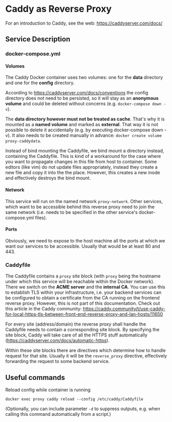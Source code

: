 
# Caddy as Reverse Proxy

For an introduction to Caddy, see the web: https://caddyserver.com/docs/

## Service Description

### docker-compose.yml

#### Volumes

The Caddy Docker container uses two volumes: one for the **data** directory and one for the **config** directory.

According to https://caddyserver.com/docs/conventions the config directory does not need to be persisted, so it will stay as an **anonymous volume** and could be deleted without concerns (e.g. `docker-compose down -v`).

The **data directory however must not be treated as cache**.
That's why it is mounted as a **named volume** and marked as **external**. That way it is not possible to delete it accidentally (e.g. by executing docker-compose down -v). It also needs to be created manually in advance: `docker create volume proxy-caddydata`.

Instead of bind mounting the Caddyfile, we bind mount a directory instead, containing the Caddyfile. This is kind of a workaround for the case where you want to propagate changes in this file from host to container. Some editors (like vim) do not update files appropriately, instead they create a new file and copy it into the the place. However, this creates a new inode and effectively destroys the bind mount.

#### Network

This service will run on the named network `proxy-network`. Other services, which want to be accessible behind this reverse proxy need to join the same network (i.e. needs to be specified in the other service's docker-compose.yml files).

#### Ports

Obviously, we need to expose to the host machine all the ports at which we want our services to be accessible. Usually that would be at least 80 and 443.

### Caddyfile

The Caddyfile contains a `proxy` site block (with `proxy` being the hostname under which this service will be reachable within the Docker network). There we switch on the **ACME server** and the **internal CA**. You can use this to establish TLS within your infrastructure, i.e. your backend services can be configured to obtain a certificate from the CA running on the frontend reverse proxy. However, this is not part of this documentation. Check out this article in the Caddy community: https://caddy.community/t/use-caddy-for-local-https-tls-between-front-end-reverse-proxy-and-lan-hosts/11650

For every site (address/domain) the reverse proxy shall handle the Caddyfile needs to contain a corresponding site block. By specifying the site block, Caddy will take care of all the HTTPS stuff automatically (https://caddyserver.com/docs/automatic-https).

Within these site blocks there are directives which determine how to handle request for that site. Usually it will be the `reverse_proxy` directive, effectively forwarding the request to some backend service.

## Useful commands

Reload config while container is running

```
docker exec proxy caddy reload --config /etc/caddy/Caddyfile
```

(Optionally, you can include parameter `-d` to suppress outputs, e.g. when calling this command automatically from a script.)
